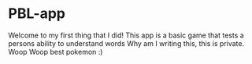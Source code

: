 # PBL-app
Welcome to my first thing that I did!
This app is a basic game that tests a persons ability to understand words
Why am I writing this, this is private.
Woop Woop best pokemon :)
